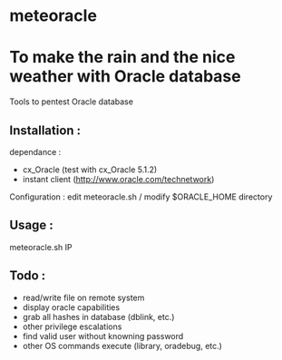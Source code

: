 meteoracle
==========

To make the rain and the nice weather with Oracle database
=====

Tools to pentest Oracle database

Installation : 
--------------

dependance :
- cx_Oracle (test with cx_Oracle 5.1.2)
- instant client (http://www.oracle.com/technetwork)


Configuration :
edit meteoracle.sh / modify $ORACLE_HOME directory

Usage : 
-------

meteoracle.sh IP

Todo :
------
- read/write file on remote system
- display oracle capabilities
- grab all hashes in database (dblink, etc.)
- other privilege escalations
- find valid user without knowning password
- other OS commands execute (library, oradebug, etc.)
